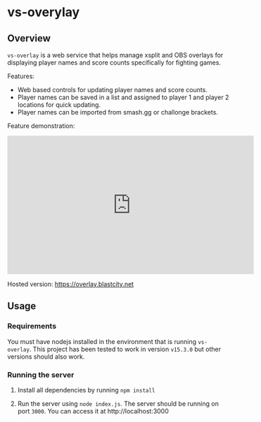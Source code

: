 # vs-overylay

## Overview

`vs-overlay` is a web service that helps manage xsplit and OBS overlays for displaying player names and score counts specifically for fighting games.

Features:
* Web based controls for updating player names and score counts.
* Player names can be saved in a list and assigned to player 1 and player 2 locations for quick updating.
* Player names can be imported from smash.gg or challonge brackets.

Feature demonstration:
<iframe width="560" height="315" src="https://www.youtube.com/embed/E0Te4srMtGc" frameborder="0" allow="autoplay; encrypted-media" allowfullscreen></iframe>

Hosted version: https://overlay.blastcity.net

## Usage

### Requirements

You must have nodejs installed in the environment that is running `vs-overlay`. This project has been tested to work in version `v15.3.0` but other versions should also work.

### Running the server

1. Install all dependencies by running `npm install`

1. Run the server using `node index.js`. The server should be running on port `3000`. You can access it at http://localhost:3000